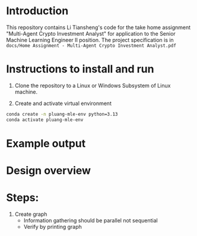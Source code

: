 # Introduction

This repository contains Li Tiansheng's code for the take home assignment "Multi-Agent Crypto Investment Analyst" for application to the Senior Machine Learning Engineer II position. The project specification is in `docs/Home Assignment - Multi-Agent Crypto Investment Analyst.pdf`

# Instructions to install and run

1. Clone the repository to a Linux or Windows Subsystem of Linux machine.

2. Create and activate virtual environment

```bash
conda create -n pluang-mle-env python=3.13
conda activate pluang-mle-env
```

# Example output

# Design overview

# Steps:

1. Create graph
   - Information gathering should be parallel not sequential
   - Verify by printing graph
